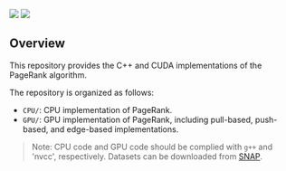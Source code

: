[![](https://img.shields.io/badge/C++-Language-blue.svg?style=flat&logo=c%2B%2B)](http://www.cplusplus.com/doc/tutorial/)
[![](https://img.shields.io/badge/CUDA-NVIDIA-green)](https://developer.nvidia.com/)

## Overview
This repository provides the C++ and CUDA implementations of the PageRank algorithm.

The repository is organized as follows:
* ```CPU/```: CPU implementation of PageRank.
* ```GPU/```: GPU implementation of PageRank, including pull-based, push-based, and edge-based implementations.

> Note:
> CPU code and GPU code should be complied with `g++` and 'nvcc', respectively.
> Datasets can be downloaded from [SNAP](http://snap.stanford.edu/data/index.html).

